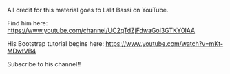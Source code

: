 All credit for this material goes to Lalit Bassi on YouTube.

Find him here: https://www.youtube.com/channel/UC2gTdZjFdwaGol3GTKY0IAA

His Bootstrap tutorial begins here: https://www.youtube.com/watch?v=mKt-MDwtVB4

Subscribe to his channel!!